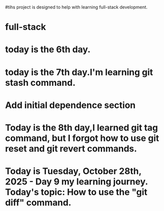 #tihs project is designed to help with learning full-stack development.
# full-stack
# today is the 6th day.
# today is the 7th day.I'm learning git stash command. 
# Add initial dependence section
# Today is the 8th day,I learned git tag command, but I forgot how to use git reset and git revert commands. 
# Today is Tuesday, October 28th, 2025 - Day 9 my learning journey. Today's topic: How to use the "git diff" command.
